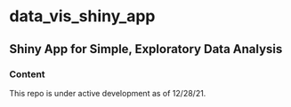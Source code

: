 # data_vis_shiny_app

## Shiny App for Simple, Exploratory Data Analysis

### Content
This repo is under active development as of 12/28/21.
